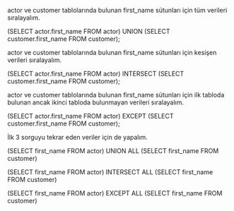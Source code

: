 actor ve customer tablolarında bulunan first_name sütunları için tüm verileri sıralayalım.

(SELECT actor.first_name FROM actor)
UNION
(SELECT customer.first_name FROM customer);

actor ve customer tablolarında bulunan first_name sütunları için kesişen verileri sıralayalım.

(SELECT actor.first_name FROM actor)
INTERSECT
(SELECT customer.first_name FROM customer);

actor ve customer tablolarında bulunan first_name sütunları için ilk tabloda bulunan ancak ikinci tabloda bulunmayan verileri sıralayalım.

(SELECT actor.first_name FROM actor)
EXCEPT
(SELECT customer.first_name FROM customer);

İlk 3 sorguyu tekrar eden veriler için de yapalım.

(SELECT first_name FROM actor)
UNION ALL
(SELECT first_name FROM customer)
    
(SELECT first_name FROM actor)
INTERSECT ALL
(SELECT first_name FROM customer)

(SELECT first_name FROM actor)
EXCEPT ALL
(SELECT first_name FROM customer)